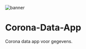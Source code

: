 ![banner](https://user-images.githubusercontent.com/45194850/114187404-3a50c900-9948-11eb-89c4-88f2b25db10a.png)

# Corona-Data-App
Corona data app voor gegevens.
